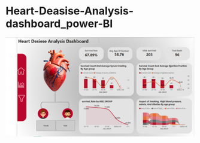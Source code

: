 # Heart-Deasise-Analysis-dashboard_power-BI

![img_alt](https://github.com/vaibhav-rokade7/Heart-Deasise-Analysis-dashboard_power-BI/blob/0c27f678cc8a01bff9378bf2406804577527e27b/Screenshot%202025-06-27%20130821.png)
